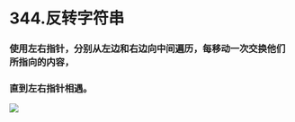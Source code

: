 # 344.反转字符串

### 使用左右指针，分别从左边和右边向中间遍历，每移动一次交换他们所指向的内容，
### 直到左右指针相遇。

![](https://code-thinking.cdn.bcebos.com/gifs/344.%E5%8F%8D%E8%BD%AC%E5%AD%97%E7%AC%A6%E4%B8%B2.gif)